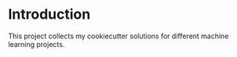 # Introduction

This project collects my cookiecutter solutions for different machine learning projects.